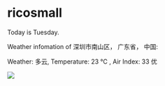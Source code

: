 # ricosmall

Today is Tuesday.

Weather infomation of 深圳市南山区， 广东省， 中国: 

Weather: 多云, Temperature: 23 ℃ , Air Index: 33 优

<img src="https://github-readme-stats.vercel.app/api?username=ricosmall&show_icons=true" />
